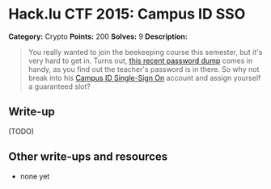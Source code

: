 # Hack.lu CTF 2015: Campus ID SSO

**Category:** Crypto
**Points:** 200
**Solves:** 9
**Description:**

> You really wanted to join the beekeeping course this semester, but it's very hard to get in.
> Turns out, [this recent password dump](passwd_7f82ff8b40ef028998c8e1cbfc1f2cb3) comes in handy, as you find out the teacher's password is in there.
> So why not break into his [Campus ID Single-Sign On](https://school.fluxfingers.net:1510/login) account and assign yourself a guaranteed slot?


## Write-up

(TODO)

## Other write-ups and resources

* none yet
